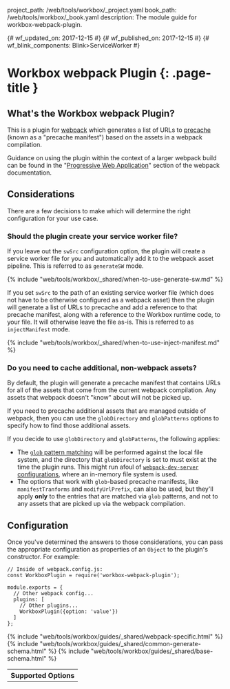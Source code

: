project_path: /web/tools/workbox/_project.yaml
book_path: /web/tools/workbox/_book.yaml
description: The module guide for workbox-webpack-plugin.

{# wf_updated_on: 2017-12-15 #}
{# wf_published_on: 2017-12-15 #}
{# wf_blink_components: Blink>ServiceWorker #}

# Workbox webpack Plugin  {: .page-title }

## What's the Workbox webpack Plugin?

This is a plugin for [webpack](https://webpack.js.org/) which generates a list of URLs to
[precache](/web/tools/workbox/guides/precache-files) (known as a "precache manifest") based on the
assets in a webpack compilation.

Guidance on using the plugin within the context of a larger webpack build can be found in the
"[Progressive Web Application](https://webpack.js.org/guides/progressive-web-application/)" section
of the webpack documentation.

## Considerations

There are a few decisions to make which will determine the right configuration for your use case.

### Should the plugin create your service worker file?

If you leave out the `swSrc` configuration option, the plugin will create a service worker file for
you and automatically add it to the webpack asset pipeline. This is referred to as `generateSW`
mode.

{% include "web/tools/workbox/_shared/when-to-use-generate-sw.md" %}

If you set `swSrc` to the path of an existing service worker file (which does not have to be
otherwise configured as a webpack asset) then the plugin will generate a list of URLs to precache
and add a reference to that precache manifest, along with a reference to the Workbox runtime code,
to your file. It will otherwise leave the file as-is. This is referred to as `injectManifest` mode.

{% include "web/tools/workbox/_shared/when-to-use-inject-manifest.md" %}

### Do you need to cache additional, non-webpack assets?

By default, the plugin will generate a precache manifest that contains URLs for all of the assets
that come from the current webpack compilation. Any assets that webpack doesn't "know" about will
not be picked up.

If you need to precache additional assets that are managed outside of webpack, then you can
use the `globDirectory` and `globPatterns` options to specify how to find those additional assets.

If you decide to use `globDirectory` and `globPatterns`, the following applies:

- The [`glob` pattern matching](https://github.com/isaacs/node-glob#glob-primer) will be performed
against the local file system, and the directory that `globDirectory` is set to must exist at the
time the plugin runs. This might run afoul of
[`webpack-dev-server` configurations](https://github.com/webpack/webpack-dev-server), where an
in-memory file system is used.
- The options that work with `glob`-based precache manifests, like `manifestTranforms` and
`modifyUrlPrefix`, can also be used, but they'll apply **only** to the entries that are matched via
`glob` patterns, and not to any assets that are picked up via the webpack compilation.

## Configuration

Once you've determined the answers to those considerations, you can pass the appropriate
configuration as properties of an `Object` to the plugin's constructor. For example:

    // Inside of webpack.config.js:
    const WorkboxPlugin = require('workbox-webpack-plugin');
    
    module.exports = {
      // Other webpack config...
      plugins: [
        // Other plugins...
        WorkboxPlugin({option: 'value'})
      ]
    };

<table class="responsive">
  <tbody>
    <tr>
      <th colspan="2">Supported Options</th>
    </tr>
{% include "web/tools/workbox/guides/_shared/webpack-specific.html" %}
{% include "web/tools/workbox/guides/_shared/common-generate-schema.html" %}
{% include "web/tools/workbox/guides/_shared/base-schema.html" %}
  </tbody>
</table>
